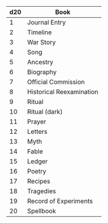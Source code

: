 | d20 | Book                     |
| --- | ------------------------ |
| 1   | Journal Entry            |
| 2   | Timeline                 |
| 3   | War Story                |
| 4   | Song                     |
| 5   | Ancestry                 |
| 6   | Biography                |
| 7   | Official Commission      |
| 8   | Historical Reexamination |
| 9   | Ritual                   |
| 10  | Ritual (dark)            |
| 11  | Prayer                   |
| 12  | Letters                  |
| 13  | Myth                     |
| 14  | Fable                    |
| 15  | Ledger                   |
| 16  | Poetry                   |
| 17  | Recipes                  |
| 18  | Tragedies                |
| 19  | Record of Experiments    |
| 20  | Spellbook                |
